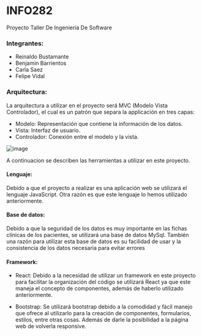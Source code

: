 # INFO282
Proyecto Taller De Ingeniería De Software
### Integrantes:
- Reinaldo Bustamante
- Benjamin Barrientos
- Carla Saez
- Felipe Vidal

### Arquitectura:
La arquitectura a utilizar en el proyecto será MVC (Modelo Vista Controlador), el cual es un patrón que separa la applicación en tres capas:

- Modelo: Representación que contiene la información de los datos.
- Vista: Interfaz de usuario.
- Controlador: Conexión entre el modelo y la vista.

![image](https://user-images.githubusercontent.com/36490478/132144998-b56e3206-f0f7-49ab-abe0-99ccdca5f40f.png)

A continuacion se describen las herramientas a utilizar en este proyecto.
#### Lenguaje:
Debido a que el proyecto a realizar es una aplicación web se utilizará el lenguaje JavaScript. Otra razón es que este lenguaje lo hemos utilizado anteriormente.

#### Base de datos:
Debido a que la seguridad de los datos es muy importante en las fichas clínicas de los pacientes, se utilizará una base de datos MySql. También una razón para utilizar esta base de datos es su facilidad de usar y la consistencia de los datos necesaria para evitar errores 

#### Framework:
- React: Debido a la necesidad de utilizar un framework en este proyecto para facilitar la organización del código se utilizará React ya que este maneja el concepto de componentes, además de haberlo utilizado anteriormente.

- Bootstrap: Se utilizará bootstrap debido a la comodidad y fácil manejo que ofrece al utilizarlo para la creación de componentes, formularios, estilos, entre otras cosas. Además de darle la posibilidad a la página web de volverla responsive.

